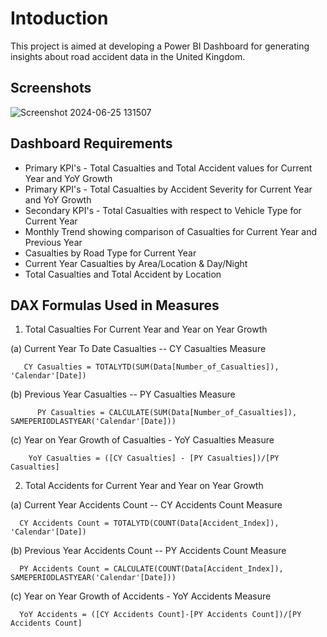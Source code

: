 
# Intoduction

This project is aimed at developing a Power BI Dashboard for generating insights about road accident data in the United Kingdom.


## Screenshots

![Screenshot 2024-06-25 131507](https://github.com/Arpithaven/Road-Accident-Analysis-Excel-Project/assets/153346168/3ad31637-6693-43c0-80a6-d6e823ac5c49)
## Dashboard Requirements

-  Primary KPI's - Total Casualties and Total Accident values for Current Year and YoY Growth
- Primary KPI's - Total Casualties by Accident Severity for Current Year and YoY Growth
- Secondary KPI's - Total Casualties with respect to Vehicle Type for Current Year
- Monthly Trend showing comparison of Casualties for Current Year and Previous Year
- Casualties by Road Type for Current Year
- Current Year Casualties by Area/Location & Day/Night
- Total Casualties and Total Accident by Location


## DAX Formulas Used in Measures

1. Total Casualties For Current Year and Year on Year Growth

  (a) Current Year To Date Casualties -- CY Casualties Measure
     
       CY Casualties = TOTALYTD(SUM(Data[Number_of_Casualties]), 'Calendar'[Date])
     
  (b) Previous Year Casualties -- PY Casualties Measure
      
          PY Casualties = CALCULATE(SUM(Data[Number_of_Casualties]), SAMEPERIODLASTYEAR('Calendar'[Date]))
      
  (c) Year on Year Growth of Casualties - YoY Casualties Measure
      
        YoY Casualties = ([CY Casualties] - [PY Casualties])/[PY Casualties]
      
2. Total Accidents for Current Year and Year on Year Growth

  (a) Current Year Accidents Count -- CY Accidents Count Measure
  
      CY Accidents Count = TOTALYTD(COUNT(Data[Accident_Index]), 'Calendar'[Date])
      
  (b) Previous Year Accidents Count -- PY Accidents Count Measure
  
      PY Accidents Count = CALCULATE(COUNT(Data[Accident_Index]), SAMEPERIODLASTYEAR('Calendar'[Date]))
      
  (c) Year on Year Growth of Accidents - YoY Accidents Measure
  
      YoY Accidents = ([CY Accidents Count]-[PY Accidents Count])/[PY Accidents Count]


